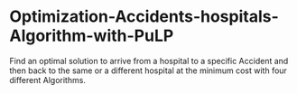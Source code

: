 # Optimization-Accidents-hospitals-Algorithm-with-PuLP
Find an optimal solution to arrive from a hospital to a specific Accident and then back to the same or a different hospital at the minimum cost with four different Algorithms.
